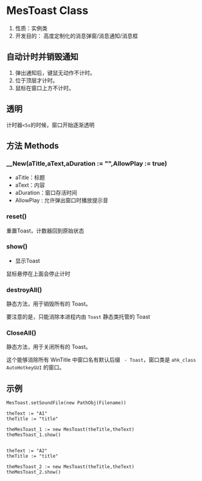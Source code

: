 # MesToast Class

1.  性质：实例类
2.	开发目的：
高度定制化的消息弹窗/消息通知/消息框
## 自动计时并销毁通知
1. 弹出通知后，键鼠无动作不计时。
2. 位于顶层才计时。
3. 鼠标在窗口上方不计时。

## 透明
计时器`<5s`的时候，窗口开始逐渐透明

## 方法 Methods

### __New(aTitle,aText,aDuration := "",AllowPlay := true)
-   aTitle：标题
-   aText：内容
-   aDuration：窗口存活时间
-   AllowPlay : 允许弹出窗口时播放提示音

### reset()
重置Toast，计数器回到原始状态
### show()
- 显示Toast

鼠标悬停在上面会停止计时

### destroyAll()

静态方法，用于销毁所有的 Toast。

要注意的是，只能消除本进程内由 `Toast` 静态类托管的 Toast

### CloseAll()

静态方法，用于关闭所有的 Toast。

这个能够消除所有 WinTitle 中窗口名有默认后缀 ` - Toast`，窗口类是 `ahk_class AutoHotkeyGUI` 的窗口。

## 示例
```AutoHotKey
MesToast.setSoundFile(new PathObj(Filename))

theText := "A1"
theTitle := "title"

theMesToast_1 := new MesToast(theTitle,theText)
theMesToast_1.show()


theText := "A2"
theTitle := "title"

theMesToast_2 := new MesToast(theTitle,theText)
theMesToast_2.show()
```